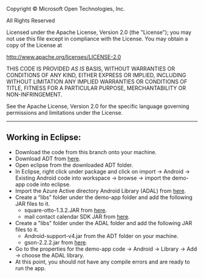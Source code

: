 Copyright © Microsoft Open Technologies, Inc.

All Rights Reserved

Licensed under the Apache License, Version 2.0 (the "License");
you may not use this file except in compliance with the License.
You may obtain a copy of the License at

http://www.apache.org/licenses/LICENSE-2.0

THIS CODE IS PROVIDED *AS IS* BASIS, WITHOUT WARRANTIES OR CONDITIONS
OF ANY KIND, EITHER EXPRESS OR IMPLIED, INCLUDING WITHOUT LIMITATION
ANY IMPLIED WARRANTIES OR CONDITIONS OF TITLE, FITNESS FOR A
PARTICULAR PURPOSE, MERCHANTABILITY OR NON-INFRINGEMENT.

See the Apache License, Version 2.0 for the specific language governing permissions and limitations under the License.

-------------------

Working in Eclipse:
-------------------
- Download the code from this branch onto your machine.
- Download ADT from [here](http://developer.android.com/sdk/index.html#win-bundle).
- Open eclipse from the downloaded ADT folder.
- In Eclipse, right click under package and click on import -> Android -> Existing Android code into workspace -> browse -> import the demo-app code into eclipse.
- Import the Azure Active directory Android Library (ADAL) from [here](https://github.com/MSOpenTech/azure-activedirectory-library-for-android/tree/master). 
- Create a “libs” folder under the demo-app folder and add the following JAR files to it.
	- square-otto-1.3.2.JAR from [here](http://search.maven.org/#artifactdetails%7Ccom.squareup%7Cotto%7C1.3.2%7Cjar). 
	- mail contact calendar SDK JAR from [here](https://github.com/OfficeDev/Office-365-SDK-for-Android/blob/master/samples/mail-calendar-contacts-app/demo-app/libs/mail-calendar-contact-core-0.11.1.jar). 
- Create a "libs" folder under the ADAL folder and add the following JAR files to it.
	- 	Android-support-v4.jar from the ADT folder on your machine.
	- 	gson-2.2.2.jar from [here](https://code.google.com/p/google-gson/downloads/list). 
- Go to the properties for the demo-app code -> Android -> Library -> Add -> choose the ADAL library. 
- At this point, you should not have any compile errors and are ready to run the app.

